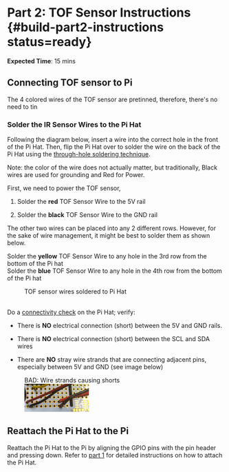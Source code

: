 # Part 2: TOF Sensor Instructions {#build-part2-instructions status=ready}

**Expected Time**: 15 mins

## Connecting TOF sensor to Pi

The 4 colored wires of the TOF sensor are pretinned, therefore, there's no need to tin

### Solder the IR Sensor Wires to the Pi Hat

Following the diagram below, insert a wire into the correct hole in the front of the Pi Hat. Then, flip the Pi Hat over to solder the wire on the back of the Pi Hat using the [through-hole soldering technique](#prereq-solder-through-hole).

Note: the color of the wire does not actually matter, but traditionally, Black wires are used for grounding and Red for Power.

First, we need to power the TOF sensor,

1. Solder the **red** TOF Sensor Wire to the 5V rail

2. Solder the **black** TOF Sensor Wire to the GND rail

The other two wires can be placed into any 2 different rows. However, for the sake of wire management, it might be best to solder them as shown below.

Solder the **yellow** TOF Sensor Wire to any hole in the 3rd row from the bottom of the Pi hat  
Solder the **blue** TOF Sensor Wire to any hole in the 4th row from the bottom of the Pi hat

<figure>
   <figcaption>TOF sensor wires soldered to Pi Hat</figcaption>
   <img style='width:300px' src=""/>
</figure>

<div class='check' markdown="1">

Do a [connectivity check](https://docs.duckietown.org/daffy/opmanual_sky/out/build_multimeter.html) on the Pi Hat; verify:

- There is **NO** electrical connection (short) between the 5V and GND rails.

- There is **NO** electrical connection (short) between the SCL and SDA wires

- There are **NO** stray wire strands that are connecting adjacent pins, especially between 5V and GND (see image below)

</div>

<figure>
   <figcaption>BAD: Wire strands causing shorts</figcaption>
   <img style='width:150px' src="photos/pi-hat-soldered-bad.jpg"/>
</figure>


## Reattach the Pi Hat to the Pi

Reattach the Pi Hat to the Pi by aligning the GPIO pins with the pin header and pressing down. Refer to [part 1](#build-part1-attach-pihat) for detailed instructions on how to attach the Pi Hat.

